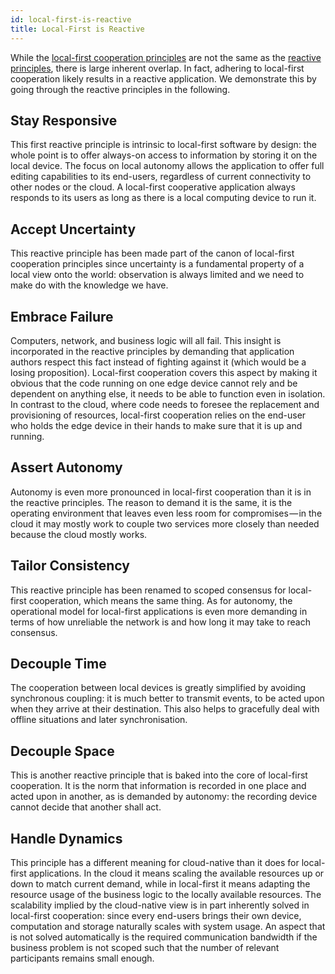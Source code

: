 ```yaml
---
id: local-first-is-reactive
title: Local-First is Reactive
---
```


While the [local-first cooperation principles](principles/index.html) are not the same as the [reactive principles](https://principles.reactive.foundation), there is large inherent overlap.
In fact, adhering to local-first cooperation likely results in a reactive application.
We demonstrate this by going through the reactive principles in the following.

## Stay Responsive

This first reactive principle is intrinsic to local-first software by design: the whole point is to offer always-on access to information by storing it on the local device.
The focus on local autonomy allows the application to offer full editing capabilities to its end-users, regardless of current connectivity to other nodes or the cloud.
A local-first cooperative application always responds to its users as long as there is a local computing device to run it.

## Accept Uncertainty

This reactive principle has been made part of the canon of local-first cooperation principles since uncertainty is a fundamental property of a local view onto the world:
observation is always limited and we need to make do with the knowledge we have.

## Embrace Failure

Computers, network, and business logic will all fail.
This insight is incorporated in the reactive principles by demanding that application authors respect this fact instead of fighting against it (which would be a losing proposition).
Local-first cooperation covers this aspect by making it obvious that the code running on one edge device cannot rely and be dependent on anything else, it needs to be able to function even in isolation.
In contrast to the cloud, where code needs to foresee the replacement and provisioning of resources, local-first cooperation relies on the end-user who holds the edge device in their hands to make sure that it is up and running.

## Assert Autonomy

Autonomy is even more pronounced in local-first cooperation than it is in the reactive principles.
The reason to demand it is the same, it is the operating environment that leaves even less room for compromises — in the cloud it may mostly work to couple two services more closely than needed because the cloud mostly works.

## Tailor Consistency

This reactive principle has been renamed to scoped consensus for local-first cooperation, which means the same thing.
As for autonomy, the operational model for local-first applications is even more demanding in terms of how unreliable the network is and how long it may take to reach consensus.

## Decouple Time

The cooperation between local devices is greatly simplified by avoiding synchronous coupling: it is much better to transmit events, to be acted upon when they arrive at their destination.
This also helps to gracefully deal with offline situations and later synchronisation.

## Decouple Space

This is another reactive principle that is baked into the core of local-first cooperation.
It is the norm that information is recorded in one place and acted upon in another, as is demanded by autonomy: the recording device cannot decide that another shall act.

## Handle Dynamics

This principle has a different meaning for cloud-native than it does for local-first applications.
In the cloud it means scaling the available resources up or down to match current demand, while in local-first it means adapting the resource usage of the business logic to the locally available resources.
The scalability implied by the cloud-native view is in part inherently solved in local-first cooperation: since every end-users brings their own device, computation and storage naturally scales with system usage.
An aspect that is not solved automatically is the required communication bandwidth if the business problem is not scoped such that the number of relevant participants remains small enough.
